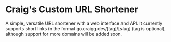 # Craig's Custom URL Shortener

A simple, versatile URL shortener with a web interface and API. It currently supports short links in the format go.craigg.dev/[tag]/[slug] (tag is optional), although support for more domains will be added soon.
